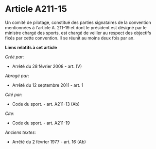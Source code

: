 # Article A211-15

Un comité de pilotage, constitué des parties signataires de la convention mentionnées à l'article A. 211-19 et dont le
président est désigné par le ministre chargé des sports, est chargé de veiller au respect des objectifs fixés par cette
convention. Il se réunit au moins deux fois par an.

**Liens relatifs à cet article**

_Créé par_:

  - Arrêté du 28 février 2008 - art. (V)

_Abrogé par_:

  - Arrêté du 12 septembre 2011 - art. 1

_Cité par_:

  - Code du sport. - art. A211-13 (Ab)

_Cite_:

  - Code du sport. - art. A211-19

_Anciens textes_:

  - Arrêté du 2 février 1977 - art. 16 (Ab)
